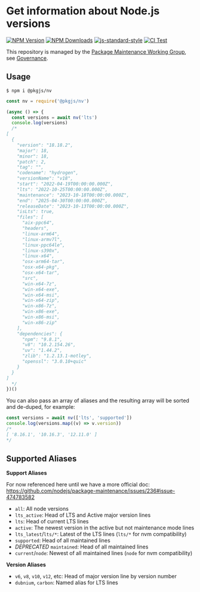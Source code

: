 # Get information about Node.js versions

[![NPM Version](https://img.shields.io/npm/v/@pkgjs/nv.svg)](https://npmjs.org/package/@pkgjs/nv)
[![NPM Downloads](https://img.shields.io/npm/dm/@pkgjs/nv.svg)](https://npmjs.org/package/@pkgjs/nv)
[![js-standard-style](https://img.shields.io/badge/code%20style-standard-brightgreen.svg)](https://github.com/standard/standard)
[![CI Test](https://github.com/pkgjs/nv/workflows/Test/badge.svg)](https://github.com/pkgjs/nv/actions)

This repository is managed by the [Package Maintenance Working Group](https://github.com/nodejs/package-maintenance), see [Governance](https://github.com/nodejs/package-maintenance/blob/master/Governance.md).



## Usage

```
$ npm i @pkgjs/nv
```

```javascript
const nv = require('@pkgjs/nv')

(async () => {
  const versions = await nv('lts')
  console.log(versions)
  /*
[
  {
    "version": "18.18.2",
    "major": 18,
    "minor": 18,
    "patch": 2,
    "tag": "",
    "codename": "hydrogen",
    "versionName": "v18",
    "start": "2022-04-19T00:00:00.000Z",
    "lts": "2022-10-25T00:00:00.000Z",
    "maintenance": "2023-10-18T00:00:00.000Z",
    "end": "2025-04-30T00:00:00.000Z",
    "releaseDate": "2023-10-13T00:00:00.000Z",
    "isLts": true,
    "files": [
      "aix-ppc64",
      "headers",
      "linux-arm64",
      "linux-armv7l",
      "linux-ppc64le",
      "linux-s390x",
      "linux-x64",
      "osx-arm64-tar",
      "osx-x64-pkg",
      "osx-x64-tar",
      "src",
      "win-x64-7z",
      "win-x64-exe",
      "win-x64-msi",
      "win-x64-zip",
      "win-x86-7z",
      "win-x86-exe",
      "win-x86-msi",
      "win-x86-zip"
    ],
    "dependencies": {
      "npm": "9.8.1",
      "v8": "10.2.154.26",
      "uv": "1.44.2",
      "zlib": "1.2.13.1-motley",
      "openssl": "3.0.10+quic"
    }
  }
]
  */
})()
```

You can also pass an array of aliases and the resulting array will be sorted and de-duped, for example:

```javascript
const versions = await nv(['lts', 'supported'])
console.log(versions.map((v) => v.version))
/*
[ '8.16.1', '10.16.3', '12.11.0' ]
*/
```

## Supported Aliases

**Support Aliases**

For now referenced here until we have a more official doc: https://github.com/nodejs/package-maintenance/issues/236#issue-474783582

- `all`: All node versions
- `lts_active`: Head of LTS and Active major version lines
- `lts`: Head of current LTS lines
- `active`: The newest version in the active but not maintenance mode lines
- `lts_latest`/`lts/*`: Latest of the LTS lines (`lts/*` for nvm compatibility)
- `supported`: Head of all maintained lines
- *DEPRECATED* `maintained`: Head of all maintained lines
- `current`/`node`: Newest of all maintained lines (`node` for nvm compatibility)

**Version Aliases**

- `v6`, `v8`, `v10`, `v12`, etc: Head of major version line by version number
- `dubnium`, `carbon`: Named alias for LTS lines
